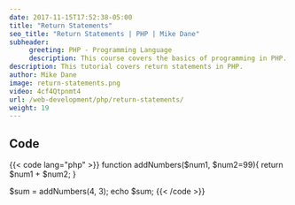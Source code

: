 ```yaml
---
date: 2017-11-15T17:52:38-05:00
title: "Return Statements"
seo_title: "Return Statements | PHP | Mike Dane"
subheader:
     greeting: PHP - Programming Language
     description: This course covers the basics of programming in PHP. Work your way through the videos/articles and I'll teach you everything you need to know to start your programming journey!
description: This tutorial covers return statements in PHP.
author: Mike Dane
image: return-statements.png
video: 4cf4Qtpnmt4
url: /web-development/php/return-statements/
weight: 19
---
```


## Code

{{< code lang="php" >}}
function addNumbers($num1, $num2=99){
     return $num1 + $num2;
}

$sum = addNumbers(4, 3);
echo $sum;
{{< /code >}}